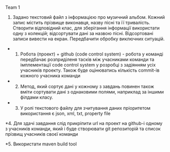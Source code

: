 Team 1

1. Задано текстовий файл з інформацією про музичний альбом. Кожний запис містить прізвище виконавця, назву пісні та її тривалість. Створити відповідний клас, для зберігання інформації використати одну з колекцій; відсортувати дані за назвою пісні. Відсортовані записи вивести на екран. Передбачити обробку виключних ситуацій.

* 1. Робота (проект) + github (code control system) - робота у команді передбачає розприділеня тасків між учасниками команди та імплементації code control system у розробці з задіянням усіх учасників проекту. Також буде оцінюватись кількість commit-ів кожного учасника команди 

* 2. Метод, який сортує дані у кожному з завдань повинен також вміти сортувати дані з однаковими полями, наприклад за іншими філдами класу.

* 3. У ролі текстового файлу для зчитування даних пріоритетом використання є json, xml, txt, property file

*4. Для здачі завдання слід прикріпити url на проект на github-i одному з учасників команди, який і буде створювати git репозиторій та список прізвищ учасників своєї команди

*5. Використати maven build tool